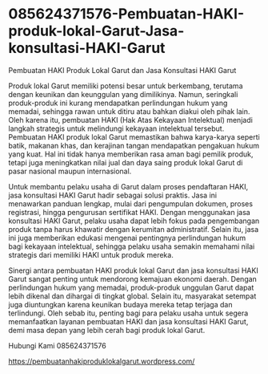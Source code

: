 # 085624371576-Pembuatan-HAKI-produk-lokal-Garut-Jasa-konsultasi-HAKI-Garut
Pembuatan HAKI Produk Lokal Garut dan Jasa Konsultasi HAKI Garut

Produk lokal Garut memiliki potensi besar untuk berkembang, terutama dengan keunikan dan keunggulan yang dimilikinya. Namun, seringkali produk-produk ini kurang mendapatkan perlindungan hukum yang memadai, sehingga rawan untuk ditiru atau bahkan diakui oleh pihak lain. Oleh karena itu, pembuatan HAKI (Hak Atas Kekayaan Intelektual) menjadi langkah strategis untuk melindungi kekayaan intelektual tersebut. Pembuatan HAKI produk lokal Garut memastikan bahwa karya-karya seperti batik, makanan khas, dan kerajinan tangan mendapatkan pengakuan hukum yang kuat. Hal ini tidak hanya memberikan rasa aman bagi pemilik produk, tetapi juga meningkatkan nilai jual dan daya saing produk lokal Garut di pasar nasional maupun internasional.

Untuk membantu pelaku usaha di Garut dalam proses pendaftaran HAKI, jasa konsultasi HAKI Garut hadir sebagai solusi praktis. Jasa ini menawarkan panduan lengkap, mulai dari pengumpulan dokumen, proses registrasi, hingga pengurusan sertifikat HAKI. Dengan menggunakan jasa konsultasi HAKI Garut, pelaku usaha dapat lebih fokus pada pengembangan produk tanpa harus khawatir dengan kerumitan administratif. Selain itu, jasa ini juga memberikan edukasi mengenai pentingnya perlindungan hukum bagi kekayaan intelektual, sehingga pelaku usaha semakin memahami nilai strategis dari memiliki HAKI untuk produk mereka.

Sinergi antara pembuatan HAKI produk lokal Garut dan jasa konsultasi HAKI Garut sangat penting untuk mendorong kemajuan ekonomi daerah. Dengan perlindungan hukum yang memadai, produk-produk unggulan Garut dapat lebih dikenal dan dihargai di tingkat global. Selain itu, masyarakat setempat juga diuntungkan karena keunikan budaya mereka tetap terjaga dan terlindungi. Oleh sebab itu, penting bagi para pelaku usaha untuk segera memanfaatkan layanan pembuatan HAKI dan jasa konsultasi HAKI Garut, demi masa depan yang lebih cerah bagi produk lokal Garut.

Hubungi Kami
085624371576

https://pembuatanhakiproduklokalgarut.wordpress.com/
